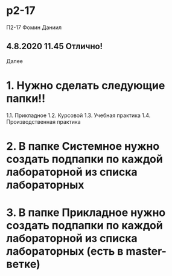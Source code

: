 # p2-17
П2-17 Фомин Даниил
## 4.8.2020 11.45 Отлично!
Далее
# 1. Нужно сделать следующие папки!!
1.1. Прикладное
1.2. Курсовой
1.3. Учебная практика
1.4. Производственная практика
# 2. В папке Системное нужно создать подпапки по каждой лабораторной из списка лабораторных 
# 3. В папке Прикладное нужно создать подпапки по каждой лабораторной из списка лабораторных (есть в master-ветке)

